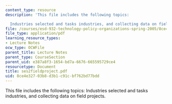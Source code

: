 ```yaml
---
content_type: resource
description: 'This file includes the following topics:

  Industries selected and tasks industries, and collecting data on field projects.'
file: /courses/esd-932-technology-policy-organizations-spring-2005/8ce4e32703b8d3b1c91cbf762bd77bdd_ses2fieldproject.pdf
file_type: application/pdf
learning_resource_types:
- Lecture Notes
ocw_type: OCWFile
parent_title: Lecture Notes
parent_type: CourseSection
parent_uid: e387a8f3-1654-bd7a-6676-665595729ce4
resourcetype: Document
title: ses2fieldproject.pdf
uid: 8ce4e327-03b8-d3b1-c91c-bf762bd77bdd
---
```

This file includes the following topics:
Industries selected and tasks industries, and collecting data on field projects.

